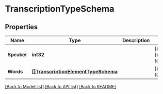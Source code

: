 # TranscriptionTypeSchema

## Properties
Name | Type | Description | Notes
------------ | ------------- | ------------- | -------------
**Speaker** | **int32** |  | [optional] [default to null]
**Words** | [**[]TranscriptionElementTypeSchema**](TranscriptionElementTypeSchema.md) |  | [default to null]

[[Back to Model list]](../README.md#documentation-for-models) [[Back to API list]](../README.md#documentation-for-api-endpoints) [[Back to README]](../README.md)


